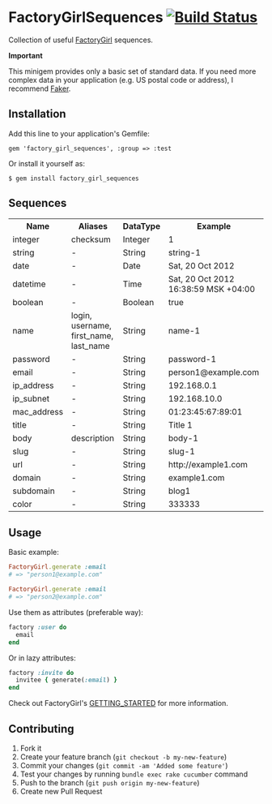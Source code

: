# FactoryGirlSequences [![Build Status](https://secure.travis-ci.org/akalyaev/factory_girl_sequences.png "Build Status")](http://travis-ci.org/akalyaev/factory_girl_sequences)

Collection of useful [FactoryGirl](http://github.com/thoughtbot/factory_girl)
sequences.

**Important**

This minigem provides only a basic set of standard data. If you need more complex
data in your application (e.g. US postal code or address), I recommend [Faker](http://github.com/stympy/faker).

## Installation

Add this line to your application's Gemfile:

    gem 'factory_girl_sequences', :group => :test

Or install it yourself as:

    $ gem install factory_girl_sequences

## Sequences

<table>
  <tr>
    <th>Name</th>
    <th>Aliases</th>
    <th>DataType</th>
    <th>Example</th>
  </tr>
  <tr>
    <td>integer</td>
    <td>checksum</td>
    <td>Integer</td>
    <td>1</td>
  </tr>
  <tr>
    <td>string</td>
    <td>-</td>
    <td>String</td>
    <td>string-1</td>
  </tr>
  <tr>
    <td>date</td>
    <td>-</td>
    <td>Date</td>
    <td>Sat, 20 Oct 2012</td>
  </tr>
  <tr>
    <td>datetime</td>
    <td>-</td>
    <td>Time</td>
    <td>Sat, 20 Oct 2012 16:38:59 MSK +04:00</td>
  </tr>
  <tr>
    <td>boolean</td>
    <td>-</td>
    <td>Boolean</td>
    <td>true</td>
  </tr>
  <tr>
    <td>name</td>
    <td>login, username, first_name, last_name</td>
    <td>String</td>
    <td>name-1</td>
  </tr>
  <tr>
    <td>password</td>
    <td>-</td>
    <td>String</td>
    <td>password-1</td>
  </tr>
  <tr>
    <td>email</td>
    <td>-</td>
    <td>String</td>
    <td>person1@example.com</td>
  </tr>
  <tr>
    <td>ip_address</td>
    <td>-</td>
    <td>String</td>
    <td>192.168.0.1</td>
  </tr>
  <tr>
    <td>ip_subnet</td>
    <td>-</td>
    <td>String</td>
    <td>192.168.10.0</td>
  </tr>
  <tr>
    <td>mac_address</td>
    <td>-</td>
    <td>String</td>
    <td>01:23:45:67:89:01</td>
  </tr>
  <tr>
    <td>title</td>
    <td>-</td>
    <td>String</td>
    <td>Title 1</td>
  </tr>
  <tr>
    <td>body</td>
    <td>description</td>
    <td>String</td>
    <td>body-1</td>
  </tr>
  <tr>
    <td>slug</td>
    <td>-</td>
    <td>String</td>
    <td>slug-1</td>
  </tr>
  <tr>
    <td>url</td>
    <td>-</td>
    <td>String</td>
    <td>http://example1.com</td>
  </tr>
  <tr>
    <td>domain</td>
    <td>-</td>
    <td>String</td>
    <td>example1.com</td>
  </tr>
  <tr>
    <td>subdomain</td>
    <td>-</td>
    <td>String</td>
    <td>blog1</td>
  </tr>
  <tr>
    <td>color</td>
    <td>-</td>
    <td>String</td>
    <td>333333</td>
  </tr>
</table>

## Usage

Basic example:

```ruby
FactoryGirl.generate :email
# => "person1@example.com"

FactoryGirl.generate :email
# => "person2@example.com"
```

Use them as attributes (preferable way):

```ruby
factory :user do
  email
end
```

Or in lazy attributes:

```ruby
factory :invite do
  invitee { generate(:email) }
end
```

Check out FactoryGirl's [GETTING_STARTED](http://github.com/thoughtbot/factory_girl) for more information.

## Contributing

1. Fork it
2. Create your feature branch (`git checkout -b my-new-feature`)
3. Commit your changes (`git commit -am 'Added some feature'`)
4. Test your changes by running `bundle exec rake cucumber` command
5. Push to the branch (`git push origin my-new-feature`)
6. Create new Pull Request

